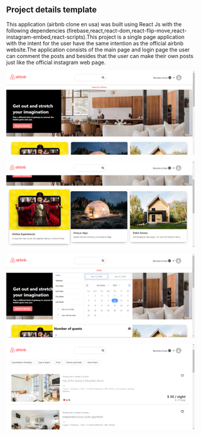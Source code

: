 ## Project details template

This application (airbnb clone en usa) was built using React Js with the following dependencies (firebase,react,react-dom,react-flip-move,react-instagram-embed,react-scripts).This project is a single page application with the intent for the user have the same intention as the official airbnb website.The application consists of the main page and login page the user can comment the posts and besides that the user can make their own posts just like the official  instagram web page.

![](https://github.com/CaioRochaCaldas/airbnb-clone-en-usa/blob/master/demo%20imgs/1.png)

![](https://github.com/CaioRochaCaldas/airbnb-clone-en-usa/blob/master/demo%20imgs/2.png)

![](https://github.com/CaioRochaCaldas/airbnb-clone-en-usa/blob/master/demo%20imgs/3.png)

![](https://github.com/CaioRochaCaldas/airbnb-clone-en-usa/blob/master/demo%20imgs/4.png)

